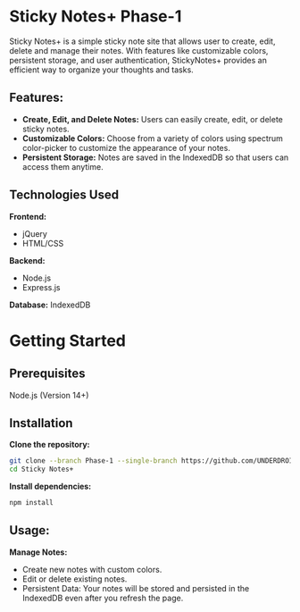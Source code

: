 # Sticky Notes+ Phase-1
Sticky Notes+ is a simple sticky note site that allows user to create, edit, delete and manage their notes. With features like customizable colors, persistent storage, and user authentication, StickyNotes+ provides an efficient way to organize your thoughts and tasks.

## Features:
- **Create, Edit, and Delete Notes:** Users can easily create, edit, or delete sticky notes.
- **Customizable Colors:** Choose from a variety of colors using spectrum color-picker to customize the appearance of your notes.
- **Persistent Storage:** Notes are saved in the IndexedDB so that users can access them anytime.

## Technologies Used
**Frontend:**  
- jQuery
- HTML/CSS
  
**Backend:**  
- Node.js
- Express.js

**Database:**
IndexedDB

# Getting Started
## Prerequisites  
Node.js (Version 14+)  

## Installation  
**Clone the repository:**
```bash
git clone --branch Phase-1 --single-branch https://github.com/UNDERDROID/sticky-notes.git
cd Sticky Notes+
```
**Install dependencies:**
```bash
npm install
```
## Usage:
**Manage Notes:**  
- Create new notes with custom colors.  
- Edit or delete existing notes.  
- Persistent Data: Your notes will be stored and persisted in the IndexedDB even after you refresh the page.
